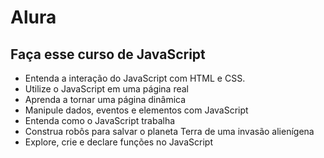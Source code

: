 # Alura

## Faça esse curso de JavaScript

* Entenda a interação do JavaScript com HTML e CSS.
* Utilize o JavaScript em uma página real
* Aprenda a tornar uma página dinâmica
* Manipule dados, eventos e elementos com JavaScript
* Entenda como o JavaScript trabalha
* Construa robôs para salvar o planeta Terra de uma invasão alienígena
* Explore, crie e declare funções no JavaScript
